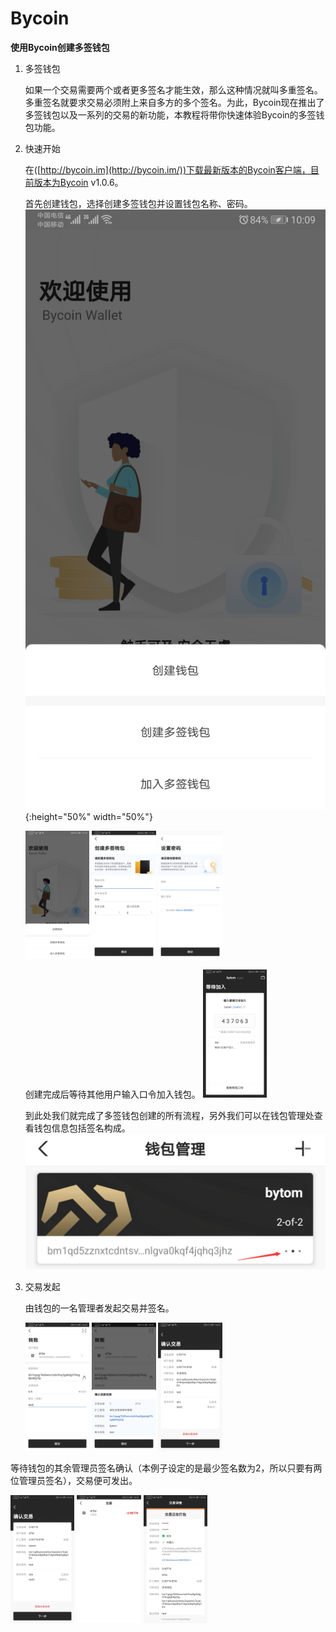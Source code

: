 # Bycoin

**使用Bycoin创建多签钱包**

1. 多签钱包

   如果一个交易需要两个或者更多签名才能生效，那么这种情况就叫多重签名。多重签名就要求交易必须附上来自多方的多个签名。为此，Bycoin现在推出了多签钱包以及一系列的交易的新功能，本教程将带你快速体验Bycoin的多签钱包功能。

2. 快速开始

   在([http://bycoin.im](http://bycoin.im/))下载最新版本的Bycoin客户端，目前版本为Bycoin v1.0.6。

   首先创建钱包，选择创建多签钱包并设置钱包名称、密码。
   ![](.\images\creatWallet.jpg){:height="50%" width="50%"}

   <img src=".\images\creatWallet.jpg" style="zoom:20%">	<img src=".\images\config.jpg" style="zoom:20%">	<img src=".\images\setPwd.jpg" style="zoom:20%">

   创建完成后等待其他用户输入口令加入钱包。
   <img src=".\images\password.jpg" style="zoom:20%">

   到此处我们就完成了多签钱包创建的所有流程，另外我们可以在钱包管理处查看钱包信息包括签名构成。
   <img src=".\images\manager.jpg" style="zoom:50%">

3. 交易发起

   由钱包的一名管理者发起交易并签名。

   <img src=".\images\creatTransaction.jpg" style="zoom:20%">	<img src=".\images\check.jpg" style="zoom:20%">	<img src=".\images\sign1.jpg" style="zoom:20%">

等待钱包的其余管理员签名确认（本例子设定的是最少签名数为2，所以只要有两位管理员签名），交易便可发出。

   <img src=".\images\sign2.jpg" style="zoom:20%">	<img src=".\images\success.jpg" style="zoom:20%">	<img src=".\images\pakage.jpg" style="zoom:20%">



   



 

